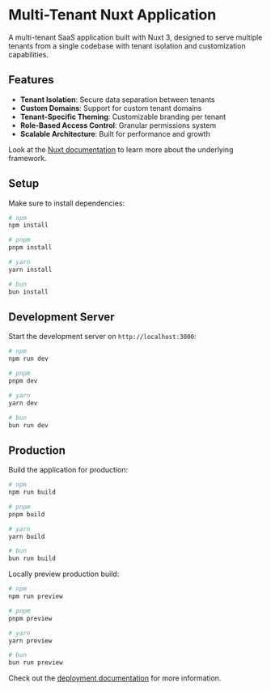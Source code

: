 # Multi-Tenant Nuxt Application

A multi-tenant SaaS application built with Nuxt 3, designed to serve multiple tenants from a single codebase with tenant isolation and customization capabilities.

## Features

- **Tenant Isolation**: Secure data separation between tenants
- **Custom Domains**: Support for custom tenant domains
- **Tenant-Specific Theming**: Customizable branding per tenant
- **Role-Based Access Control**: Granular permissions system
- **Scalable Architecture**: Built for performance and growth

Look at the [Nuxt documentation](https://nuxt.com/docs/getting-started/introduction) to learn more about the underlying framework.

## Setup

Make sure to install dependencies:

```bash
# npm
npm install

# pnpm
pnpm install

# yarn
yarn install

# bun
bun install
```

## Development Server

Start the development server on `http://localhost:3000`:

```bash
# npm
npm run dev

# pnpm
pnpm dev

# yarn
yarn dev

# bun
bun run dev
```

## Production

Build the application for production:

```bash
# npm
npm run build

# pnpm
pnpm build

# yarn
yarn build

# bun
bun run build
```

Locally preview production build:

```bash
# npm
npm run preview

# pnpm
pnpm preview

# yarn
yarn preview

# bun
bun run preview
```

Check out the [deployment documentation](https://nuxt.com/docs/getting-started/deployment) for more information.
